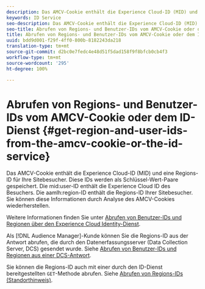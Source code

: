 ```yaml
---
description: Das AMCV-Cookie enthält die Experience Cloud-ID (MID) und eine Regions-ID für Ihre Sitebesucher. Diese IDs werden als Schlüssel-Wert-Paare gespeichert. Die mid user-ID enthält die Experience Cloud ID des Besuchers. Die aamlh:region-ID enthält die Regions-ID für Ihre Sitebesucher. Sie können diese Informationen durch Analyse des AMCV-Cookies wiederherstellen.
keywords: ID Service
seo-description: Das AMCV-Cookie enthält die Experience Cloud-ID (MID) und eine Regions-ID für Ihre Sitebesucher. Diese IDs werden als Schlüssel-Wert-Paare gespeichert. Die mid user-ID enthält die Experience Cloud ID des Besuchers. Die aamlh:region-ID enthält die Regions-ID für Ihre Sitebesucher. Sie können diese Informationen durch Analyse des AMCV-Cookies wiederherstellen.
seo-title: Abrufen von Regions- und Benutzer-IDs vom AMCV-Cookie oder dem ID-Dienst
title: Abrufen von Regions- und Benutzer-IDs vom AMCV-Cookie oder dem ID-Dienst
uuid: bdd9d001-f29f-4ff0-800b-8182243da218
translation-type: tm+mt
source-git-commit: d2bc0e7fedc4e48d51f5dad158f9f8bfcb0cb4f3
workflow-type: tm+mt
source-wordcount: '295'
ht-degree: 100%

---
```



# Abrufen von Regions- und Benutzer-IDs vom AMCV-Cookie oder dem ID-Dienst {#get-region-and-user-ids-from-the-amcv-cookie-or-the-id-service}

Das AMCV-Cookie enthält die Experience Cloud-ID (MID) und eine Regions-ID für Ihre Sitebesucher. Diese IDs werden als Schlüssel-Wert-Paare gespeichert. Die mid:user-ID enthält die Experience Cloud ID des Besuchers. Die aamlh:region-ID enthält die Regions-ID Ihrer Sitebesucher. Sie können diese Informationen durch Analyse des AMCV-Cookies wiederherstellen.

Weitere Informationen finden Sie unter [Abrufen von Benutzer-IDs und Regionen über den Experience Cloud Identity-Dienst](https://docs.adobe.com/content/help/de-DE/audience-manager/user-guide/api-and-sdk-code/dcs/dcs-apis/dcs-mcid-ids.html).

Als [!DNL Audience Manager]-Kunde können Sie die Regions-ID aus der Antwort abrufen, die durch den Datenerfassungsserver (Data Collection Server, DCS) gesendet wurde. Siehe [Abrufen von Benutzer-IDs und Regionen aus einer DCS-Antwort](https://docs.adobe.com/content/help/de-DE/audience-manager/user-guide/api-and-sdk-code/dcs/dcs-apis/dcs-aam-ids.html).

Sie können die Regions-ID auch mit einer durch den ID-Dienst bereitgestellten `GET`-Methode abrufen. Siehe [Abrufen von Regions-IDs (Standorthinweis)](../library/get-set/getlocationhint.md#reference-a761030ff06c4439946bb56febf42d4c).
